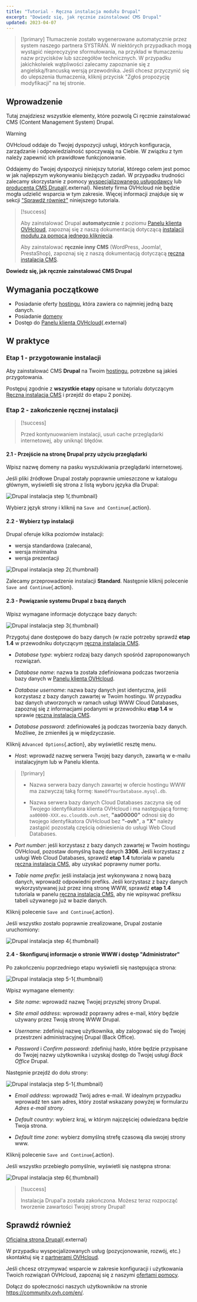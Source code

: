 ```yaml
---
title: "Tutorial - Ręczna instalacja modułu Drupal"
excerpt: "Dowiedz się, jak ręcznie zainstalować CMS Drupal"
updated: 2023-04-07
---
```


> [!primary]
> Tłumaczenie zostało wygenerowane automatycznie przez system naszego partnera SYSTRAN. W niektórych przypadkach mogą wystąpić nieprecyzyjne sformułowania, na przykład w tłumaczeniu nazw przycisków lub szczegółów technicznych. W przypadku jakichkolwiek wątpliwości zalecamy zapoznanie się z angielską/francuską wersją przewodnika. Jeśli chcesz przyczynić się do ulepszenia tłumaczenia, kliknij przycisk "Zgłoś propozycję modyfikacji" na tej stronie.
>
  
## Wprowadzenie

Tutaj znajdziesz wszystkie elementy, które pozwolą Ci ręcznie zainstalować CMS (Content Management System) Drupal.

> [!warning]
>
> OVHcloud oddaje do Twojej dyspozycji usługi, których konfiguracja, zarządzanie i odpowiedzialność spoczywają na Ciebie. W związku z tym należy zapewnić ich prawidłowe funkcjonowanie.
> 
> Oddajemy do Twojej dyspozycji niniejszy tutorial, którego celem jest pomoc w jak najlepszym wykonywaniu bieżących zadań. W przypadku trudności zalecamy skorzystanie z pomocy [wyspecjalizowanego usługodawcy](/links/partner) lub [producenta CMS Drupal](https://www.drupal.org/support){.external}. Niestety firma OVHcloud nie będzie mogła udzielić wsparcia w tym zakresie. Więcej informacji znajduje się w sekcji ["Sprawdź również"](#go-further) niniejszego tutoriala.
>

> [!success]
>
> Aby zainstalować Drupal **automatycznie** z poziomu [Panelu klienta OVHcloud](/links/manager), zapoznaj się z naszą dokumentacją dotyczącą [instalacji modułu za pomocą jednego kliknięcia](/pages/web_cloud/web_hosting/cms_install_1_click_modules).
>
> Aby zainstalować **ręcznie inny CMS** (WordPress, Joomla!, PrestaShop), zapoznaj się z naszą dokumentacją dotyczącą [ręczna instalacja CMS](/pages/web_cloud/web_hosting/cms_manual_installation).
>

**Dowiedz się, jak ręcznie zainstalować CMS Drupal**
  
## Wymagania początkowe

- Posiadanie oferty [hostingu](https://www.ovhcloud.com/pl/web-hosting/), która zawiera co najmniej jedną bazę danych.
- Posiadanie [domeny](https://www.ovhcloud.com/pl/domains/)
- Dostęp do [Panelu klienta OVHcloud](/links/manager){.external}
  
## W praktyce

### Etap 1 - przygotowanie instalacji <a name="step1"></a>

Aby zainstalować CMS **Drupal** na Twoim [hostingu](https://www.ovhcloud.com/pl/web-hosting/), potrzebne są jakieś przygotowania.

Postępuj zgodnie z **wszystkie etapy** opisane w tutorialu dotyczącym [Ręczna instalacja CMS](/pages/web_cloud/web_hosting/cms_manual_installation) i przejdź do etapu 2 poniżej.

### Etap 2 - zakończenie ręcznej instalacji <a name="step2"></a>

> [!success]
>
> Przed kontynuowaniem instalacji, usuń cache przeglądarki internetowej, aby uniknąć błędów.
>

#### 2.1 - Przejście na stronę Drupal przy użyciu przeglądarki

Wpisz nazwę domeny na pasku wyszukiwania przeglądarki internetowej.

Jeśli pliki źródłowe Drupal zostały poprawnie umieszczone w katalogu głównym, wyświetli się strona z listą wyboru języka dla Drupal:

![Drupal instalacja step 1](https://raw.githubusercontent.com/ovh/docs/develop/templates/external-elements/cms/drupal/install-language-1.png){.thumbnail}

Wybierz język strony i kliknij na `Save and Continue`{.action}.

#### 2.2 - Wybierz typ instalacji

Drupal oferuje kilka poziomów instalacji:

- wersja standardowa (zalecana), 
- wersja minimalna
- wersja prezentacji 

![Drupal instalacja step 2](https://raw.githubusercontent.com/ovh/docs/develop/templates/external-elements/cms/drupal/install-profil-2.png){.thumbnail}

Zalecamy przeprowadzenie instalacji **Standard**. Następnie kliknij polecenie `Save and Continue`{.action}.

#### 2.3 - Powiązanie systemu Drupal z bazą danych

Wpisz wymagane informacje dotyczące bazy danych:

![Drupal instalacja step 3](https://raw.githubusercontent.com/ovh/docs/develop/templates/external-elements/cms/drupal/install-db-config-3.png){.thumbnail}

Przygotuj dane dostępowe do bazy danych (w razie potrzeby sprawdź **etap 1.4** w przewodniku dotyczącym [ręczna instalacja CMS](/pages/web_cloud/web_hosting/cms_manual_installation).

- *Database type*: wybierz rodzaj bazy danych spośród zaproponowanych rozwiązań.

- *Database name*: nazwa ta została zdefiniowana podczas tworzenia bazy danych w [Panelu klienta OVHcloud](/links/manager).

- *Database username*: nazwa bazy danych jest identyczna, jeśli korzystasz z bazy danych zawartej w Twoim hostingu. W przypadku baz danych utworzonych w ramach usługi WWW Cloud Databases, zapoznaj się z informacjami podanymi w przewodniku **etap 1.4** w sprawie [ręczna instalacja CMS](/pages/web_cloud/web_hosting/cms_manual_installation).

- *Database password*: zdefiniowałeś ją podczas tworzenia bazy danych. Możliwe, że zmieniłeś ją w międzyczasie.

Kliknij `Advanced Options`{.action}, aby wyświetlić resztę menu.

- *Host*: wprowadź nazwę serwera Twojej bazy danych, zawartą w e-mailu instalacyjnym lub w Panelu klienta. 

> [!primary]
> 
> - Nazwa serwera bazy danych zawartej w ofercie hostingu WWW ma zazwyczaj taką formę: `NameOfYourDatabase.mysql.db`. 
>
> - Nazwa serwera bazy danych Cloud Databases zaczyna się od Twojego identyfikatora klienta OVHcloud i ma następującą formę: `aa00000-XXX.eu.clouddb.ovh.net`, **"aa00000"** odnosi się do twojego identyfikatora OVHcloud bez **"-ovh"**, a **"X"** należy zastąpić pozostałą częścią odniesienia do usługi Web Cloud Databases.
>

- *Port number*: jeśli korzystasz z bazy danych zawartej w Twoim hostingu OVHcloud, pozostaw domyślną bazę danych **3306**. Jeśli korzystasz z usługi Web Cloud Databases, sprawdź **etap 1.4** tutoriala w panelu [ręczna instalacja CMS](/pages/web_cloud/web_hosting/cms_manual_installation), aby uzyskać poprawny numer portu.

- *Table name prefix*: jeśli instalacja jest wykonywana z nową bazą danych, wprowadź odpowiedni prefiks. Jeśli korzystasz z bazy danych wykorzystywanej już przez inną stronę WWW, sprawdź **etap 1.4** tutoriala w panelu [ręczna instalacja CMS](/pages/web_cloud/web_hosting/cms_manual_installation), aby nie wpisywać prefiksu tabeli używanego już w bazie danych.

Kliknij polecenie `Save and Continue`{.action}.

Jeśli wszystko zostało poprawnie zrealizowane, Drupal zostanie uruchomiony:

![Drupal instalacja step 4](https://raw.githubusercontent.com/ovh/docs/develop/templates/external-elements/cms/drupal/install-4.png){.thumbnail}

#### 2.4 - Skonfiguruj informacje o stronie WWW i dostęp "Administrator"

Po zakończeniu poprzedniego etapu wyświetli się następująca strona:

![Drupal instalacja step 5-1](https://raw.githubusercontent.com/ovh/docs/develop/templates/external-elements/cms/drupal/install-configure-site-5-1.png){.thumbnail}

Wpisz wymagane elementy:

- *Site name*: wprowadź nazwę Twojej przyszłej strony Drupal.

- *Site email address*: wprowadź poprawny adres e-mail, który będzie używany przez Twoją stronę WWW Drupal.

- *Username*: zdefiniuj nazwę użytkownika, aby zalogować się do Twojej przestrzeni administracyjnej Drupal (Back Office).

- *Password* i *Confirm password*: zdefiniuj hasło, które będzie przypisane do Twojej nazwy użytkownika i uzyskaj dostęp do Twojej usługi *Back Office* Drupal.

Następnie przejdź do dołu strony:

![Drupal instalacja step 5-1](https://raw.githubusercontent.com/ovh/docs/develop/templates/external-elements/cms/drupal/install-configure-site-5-2.png){.thumbnail}

- *Email address*: wprowadź Twój adres e-mail. W idealnym przypadku wprowadź ten sam adres, który został wskazany powyżej w formularzu *Adres e-mail strony*.

- *Default country*: wybierz kraj, w którym najczęściej odwiedzana będzie Twoja strona.

- *Default time zone*: wybierz domyślną strefę czasową dla swojej strony www.

Kliknij polecenie `Save and Continue`{.action}.

Jeśli wszystko przebiegło pomyślnie, wyświetli się następna strona:

![Drupal instalacja step 6](https://raw.githubusercontent.com/ovh/docs/develop/templates/external-elements/cms/drupal/install-ending-6.png){.thumbnail}

> [!success]
>
> Instalacja Drupal'a została zakończona. Możesz teraz rozpocząć tworzenie zawartości Twojej strony Drupal!
>
  
## Sprawdź również <a name="go-further"></a>

[Oficjalna strona Drupal](https://www.drupal.org/){.external}
 
W przypadku wyspecjalizowanych usług (pozycjonowanie, rozwój, etc.) skontaktuj się z [partnerami OVHcloud](/links/partner).
 
Jeśli chcesz otrzymywać wsparcie w zakresie konfiguracji i użytkowania Twoich rozwiązań OVHcloud, zapoznaj się z naszymi [ofertami pomocy](/links/support).
 
Dołącz do społeczności naszych użytkowników na stronie <https://community.ovh.com/en/>.